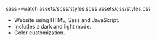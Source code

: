 sass --watch assets/scss/styles.scss assets/css/styles.css

* Website using HTML, Sass and JavaScript.
* Includes a dark and light mode.
* Color customization.